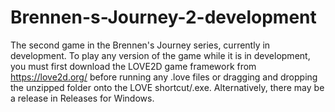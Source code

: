 # Brennen-s-Journey-2-development
The second game in the Brennen's Journey series, currently in development.
To play any version of the game while it is in development, you must first download the LOVE2D game framework from https://love2d.org/ before running any .love files or dragging and dropping the unzipped folder onto the LOVE shortcut/.exe.
Alternatively, there may be a release in Releases for Windows.

